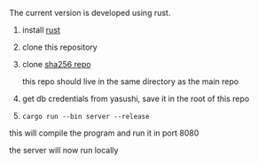 The current version is developed using rust.

1. install [rust](https://www.rust-lang.org/tools/install)

2. clone this repository

3. clone [sha256 repo](https://github.com/yasushisakai/sha256)

    this repo should live in the same directory as the main repo

4. get db credentials from yasushi, save it in the root of this repo

5. ```cargo run --bin server --release```

  this will compile the program and run it in port 8080

the server will now run locally